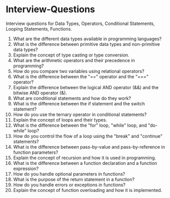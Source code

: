 # Interview-Questions
Interview questions for Data Types, Operators, Conditional Statements, Looping Statements, Functions.
1. What are the different data types available in programming languages?
2. What is the difference between primitive data types and non-primitive data types?
3. Explain the concept of type casting or type conversion.
4. What are the arithmetic operators and their precedence in programming?
5. How do you compare two variables using relational operators?
6. What is the difference between the "==" operator and the "===" operator?
7. Explain the difference between the logical AND operator (&&) and the bitwise AND operator (&).
8. What are conditional statements and how do they work?
9. What is the difference between the if statement and the switch statement?
10. How do you use the ternary operator in conditional statements?
11. Explain the concept of loops and their types.
12. What is the difference between the "for" loop, "while" loop, and "do-while" loop?
13. How do you control the flow of a loop using the "break" and "continue" statements?
14. What is the difference between pass-by-value and pass-by-reference in function parameters?
15. Explain the concept of recursion and how it is used in programming.
16. What is the difference between a function declaration and a function expression?
17. How do you handle optional parameters in functions?
18. What is the purpose of the return statement in a function?
19. How do you handle errors or exceptions in functions?
20. Explain the concept of function overloading and how it is implemented.

